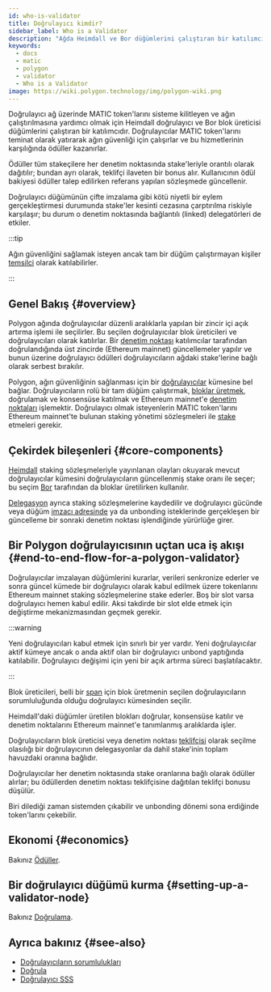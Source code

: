 ```yaml
---
id: who-is-validator
title: Doğrulayıcı kimdir?
sidebar_label: Who is a Validator
description: "Ağda Heimdall ve Bor düğümlerini çalıştıran bir katılımcıdır."
keywords:
  - docs
  - matic
  - polygon
  - validator
  - Who is a Validator
image: https://wiki.polygon.technology/img/polygon-wiki.png
---
```


Doğrulayıcı ağ üzerinde MATIC token'larını sisteme kilitleyen ve ağın çalıştırılmasına yardımcı olmak için Heimdall doğrulayıcı ve Bor blok üreticisi düğümlerini çalıştıran bir katılımcıdır. Doğrulayıcılar MATIC token'larını teminat olarak yatırarak ağın güvenliği için çalışırlar ve bu hizmetlerinin karşılığında ödüller kazanırlar.

Ödüller tüm stakeçilere her denetim noktasında stake'leriyle orantılı olarak dağıtılır; bundan ayrı olarak, teklifçi ilaveten bir bonus alır. Kullanıcının ödül bakiyesi ödüller talep edilirken referans yapılan sözleşmede güncellenir.

Doğrulayıcı düğümünün çifte imzalama gibi kötü niyetli bir eylem gerçekleştirmesi durumunda stake'ler kesinti cezasına çarptırılma riskiyle karşılaşır; bu durum o denetim noktasında bağlantılı (linked) delegatörleri de etkiler.

:::tip

Ağın güvenliğini sağlamak isteyen ancak tam bir düğüm çalıştırmayan kişiler [temsilci](/docs/maintain/glossary.md#delegator) olarak katılabilirler.

:::

## Genel Bakış {#overview}

Polygon ağında doğrulayıcılar düzenli aralıklarla yapılan bir zincir içi açık artırma işlemi ile seçilirler. Bu seçilen doğrulayıcılar blok üreticileri ve doğrulayıcıları olarak katılırlar. Bir [denetim noktası](/docs/maintain/glossary.md#checkpoint-transaction) katılımcılar tarafından doğrulandığında üst zincirde (Ethereum mainnet) güncellemeler yapılır ve bunun üzerine doğrulayıcı ödülleri doğrulayıcıların ağdaki stake'lerine bağlı olarak serbest bırakılır.

Polygon, ağın güvenliğinin sağlanması için bir [doğrulayıcılar](/docs/maintain/glossary.md#validator) kümesine bel bağlar. Doğrulayıcıların rolü bir tam düğüm çalıştırmak, [bloklar üretmek](/docs/maintain/glossary.md#block-producer), doğrulamak ve konsensüse katılmak ve Ethereum mainnet'e [denetim noktaları](/docs/maintain/glossary.md#checkpoint-transaction) işlemektir. Doğrulayıcı olmak isteyenlerin MATIC token'larını Ethereum mainnet'te bulunan staking yönetimi sözleşmeleri ile [stake](/docs/maintain/glossary.md#staking) etmeleri gerekir.

## Çekirdek bileşenleri {#core-components}

[Heimdall](/docs/maintain/glossary.md#heimdall) staking sözleşmeleriyle yayınlanan olayları okuyarak mevcut doğrulayıcılar kümesini doğrulayıcıların güncellenmiş stake oranı ile seçer; bu seçim [Bor](/docs/maintain/glossary.md#bor) tarafından da bloklar üretilirken kullanılır.

[Delegasyon](/docs/maintain/glossary.md#delegator) ayrıca staking sözleşmelerine kaydedilir ve doğrulayıcı gücünde veya düğüm [imzacı adresinde](/docs/maintain/glossary.md#signer-address) ya da unbonding isteklerinde gerçekleşen bir güncelleme bir sonraki denetim noktası işlendiğinde yürürlüğe girer.


## Bir Polygon doğrulayıcısının uçtan uca iş akışı {#end-to-end-flow-for-a-polygon-validator}

Doğrulayıcılar imzalayan düğümlerini kurarlar, verileri senkronize ederler ve sonra güncel kümede bir doğrulayıcı olarak kabul edilmek üzere tokenlarını Ethereum mainnet staking sözleşmelerine stake ederler. Boş bir slot varsa doğrulayıcı hemen kabul edilir. Aksi takdirde bir slot elde etmek için değiştirme mekanizmasından geçmek gerekir.

:::warning

Yeni doğrulayıcıları kabul etmek için sınırlı bir yer vardır. Yeni doğrulayıcılar aktif kümeye ancak o anda aktif olan bir doğrulayıcı unbond yaptığında katılabilir. Doğrulayıcı değişimi için yeni bir açık artırma süreci başlatılacaktır.

:::

Blok üreticileri, belli bir [span](/docs/maintain/glossary.md#span) için blok üretmenin seçilen doğrulayıcıların sorumluluğunda olduğu doğrulayıcı kümesinden seçilir.

Heimdall'daki düğümler üretilen blokları doğrular, konsensüse katılır ve denetim noktalarını Ethereum mainnet'e tanımlanmış aralıklarda işler.

Doğrulayıcıların blok üreticisi veya denetim noktası [teklifçisi](/docs/maintain/glossary.md#proposer) olarak seçilme olasılığı bir doğrulayıcının delegasyonlar da dahil stake'inin toplam havuzdaki oranına bağlıdır.

Doğrulayıcılar her denetim noktasında stake oranlarına bağlı olarak ödüller alırlar; bu ödüllerden denetim noktası teklifçisine dağıtılan teklifçi bonusu düşülür.

Biri dilediği zaman sistemden çıkabilir ve unbonding dönemi sona erdiğinde token'larını çekebilir.

## Ekonomi {#economics}

Bakınız [Ödüller](/docs/maintain/validator/rewards).

## Bir doğrulayıcı düğümü kurma {#setting-up-a-validator-node}

Bakınız [Doğrulama](/docs/maintain/validate/validator-index).

## Ayrıca bakınız {#see-also}

* [Doğrulayıcıların sorumlulukları](/docs/maintain/validate/validator-responsibilities)
* [Doğrula](/docs/maintain/validate/validator-index)
* [Doğrulayıcı SSS](/docs/maintain/validate/faq/validator-faq)
